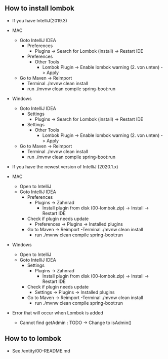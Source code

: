 How to install lombok
--
- If you have IntelliJ(2019.3)
- MAC
   - Goto IntelliJ IDEA
       - Preferences
          - Plugins -> Search for Lombok (install) -> Restart IDE
       - Preferences
         - Other Tools
           - Lombok Plugin -> Enable lombok warning (2. von unten) -> Apply
   - Go to Maven -> Reimport
       - Terminal ./mvnw clean install
      - run ./mvnw clean compile spring-boot:run


- Windows
   - Goto IntelliJ IDEA
       - Settings
          - Plugins -> Search for Lombok (install) -> Restart IDE
       - Settings
         - Other Tools
           - Lombok Plugin -> Enable lombok warning (2. von unten) -> Apply
   - Go to Maven -> Reimport
       - Terminal ./mvnw clean install
      - run ./mvnw clean compile spring-boot:run

- If you have the newest version of IntelliJ (2020.1.x)
- MAC
    - Open to IntelliJ
    - Goto IntelliJ IDEA
       - Preferences
          - Plugins -> Zahnrad
             - Install plugin from disk (00-lombok.zip) -> Install -> Restart IDE
       - Check if plugin needs update
          -  Preferences -> Plugins -> Installed plugins
      - Go to Maven -> Reimport
      -Terminal ./mvnw clean install
          - run ./mvnw clean compile spring-boot:run
- Windows
    - Open to IntelliJ
    - Goto IntelliJ IDEA
       - Settings
          - Plugins -> Zahnrad
             - Install plugin from disk (00-lombok.zip) -> Install -> Restart IDE
       - Check if plugin needs update
          -  Settings -> Plugins -> Installed plugins
      - Go to Maven -> Reimport
      -Terminal ./mvnw clean install
          - run ./mvnw clean compile spring-boot:run

- Error that will occur when Lombok is added
  - Cannot find getAdmin : TODO -> Change to isAdmin()

How to to lombok
--
- See /entity/00-README.md